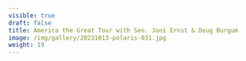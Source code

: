 ```yaml
---
visible: true
draft: false
title: America the Great Tour with Sen. Joni Ernst & Doug Burgum
image: /img/gallery/20231013-polaris-031.jpg
weight: 19
---
```

